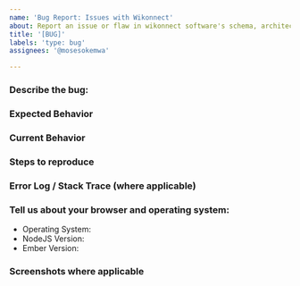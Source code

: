 ```yaml
---
name: 'Bug Report: Issues with Wikonnect'
about: Report an issue or flaw in wikonnect software's schema, architecture, APIs, UI or anything related to our software.
title: '[BUG]'
labels: 'type: bug'
assignees: '@mosesokemwa'

---
```


### Describe the bug:
<!-- Please describe the bug in as much detail as possible. -->

### Expected Behavior
<!-- Please describe the expected behavior in as much detail as possible. -->

### Current Behavior
<!-- Please describe the current behavior in as much detail as possible. -->

### Steps to reproduce

### Error Log / Stack Trace (where applicable)

### Tell us about your browser and operating system:
- Operating System:
- NodeJS Version:
- Ember Version:


### Screenshots where applicable
